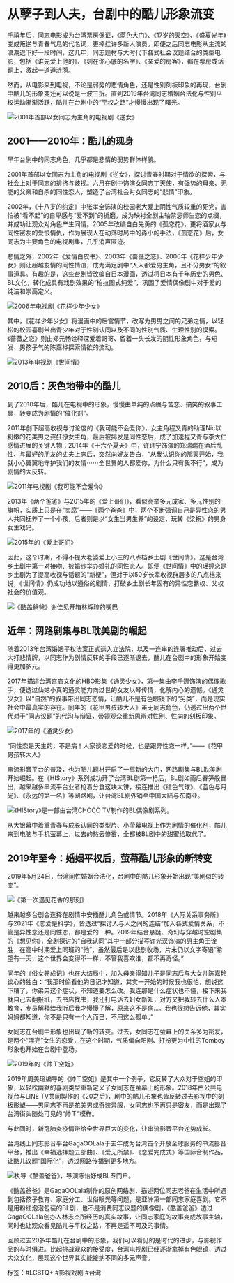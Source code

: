 # 从孽子到人夫，台剧中的酷儿形象流变

千禧年后，同志电影成为台湾票房保证，《蓝色大门》、《17岁的天空》、《盛夏光年》变成叛逆与青春气息的代名词，更捧红许多新人演员。即便之后同志电影从主流的浪潮退下好一段时间，这几年，同志题材与大时代下各式社会议题结合的类型电影，包括《谁先爱上他的》、《刻在你心底的名字》、《亲爱的房客》，都在票房或话题上，激起一道道涟漪。

然而，从电影来到电视，不论是弱势的悲情角色，还是性别刻板印象的再现，台剧中酷儿的形象变迁可以说是一波三折。直到2019年台湾同志婚姻合法化与性别平权运动渐渐活跃，酷儿在台剧中的“平权之路”才慢慢出现了曙光。

![2001年首部以女同志为主角的电视剧《逆女》](https://s3cdn.wainao.me/2021-05/shorthand/twqueershows-1.jpg)

## 2001——2010年：酷儿的现身

早年台剧中的同志角色，几乎都是悲情的弱势群体样貌。

2001年首部以女同志为主角的电视剧《逆女》，探讨青春时期对于情欲的探索，与社会上对于同志的排挤与歧视。六月在剧中饰演女同志丁天使，有强势的母亲、无能的父亲和自杀的同性恋人，塑造了台湾社会对女同志的“悲情”印象。

2002年，《十八岁的约定》中张孝全饰演的校园老大爱上阴性气质较重的死党，害怕被“看不起”的自卑感与“爱不到”的折磨，成为映衬全剧主轴禁忌师生恋的点缀，并成功让观众对角色产生同情。2005年改编自白先勇的《孤恋花》，更将酒家女与同性密友的爱恨情仇，作为展现人在动荡时局中的淼小的手法，《孤恋花》后，女同志为主要角色的电视剧集，几乎消声匿迹。

悲情之外，2002年《爱情白皮书》、2003年《蔷薇之恋》、2006年《花样少年少女》则让超越友情的同性情谊，成为满足剧中“人人都爱男主角，且不分男女”的叙事道具。有趣的是，这些台剧皆改编自日本漫画，透过将日本有千年历史的男色、BL文化，转化成具有戏剧效果的“柏拉图式纯爱”，巩固了爱情偶像剧中对于爱的纯洁和崇高定义。

![2006年电视剧《花样少年少女》](https://s3cdn.wainao.me/2021-05/shorthand/twqueershows-2.jpeg)

其中，《花样少年少女》将漫画中的后宫情节，改写为男男之间的兄弟之情，以轻松的校园喜剧带出青少年对于性别认同以及不同的性别气质、生理性别的摸索。《蔷薇之恋》则由郑元畅诠释深爱着哥哥、留着一头长发的阴性形象角色，与短发、男孩子气的陈嘉桦探索情欲的流动。

![2013年电视剧《世间情》](https://s3cdn.wainao.me/2021-05/shorthand/twqueershows-3.jpg)

## 2010后：灰色地带中的酷儿

到了2010年后，酷儿在电视中的形象，慢慢由单纯的点缀与苦恋、搞笑的叙事工具，转变成为剧情的“催化剂”。

2011年创下超高收视与讨论度的《我可能不会爱你》，女主角程又青的助理Nic以粉嫩的花美男之姿狂撩女主角，最后被揭发是同性恋后，成了加速程又青与李大仁感情进展的关键人物；2014年《十六个夏天》中，许玮宁饰演的郑瑞瑞在酒后乱性、与最好的朋友的丈夫上床后，突然向好友告白，“从我认识你的那天开始，我就小心翼翼地守护我们的友情⋯⋯全世界的人都爱你，为什么只有我不行”，成为剧情的大反转。

![2011年电视剧《我可能不会爱你》](https://s3cdn.wainao.me/2021-05/shorthand/twqueershows-4.JPG)

2013年《两个爸爸》与2015年的《爱上哥们》，看似高举多元成家、多元性别的旗帜，实质上只是在“卖腐”——《两个爸爸》中，两个不断强调自己是异性恋的男人共同抚养了一个小孩，后者则是以“女生当男生养”的设定，玩转《梁祝》的男身女生戏码。

![2015年的《爱上哥们》](https://s3cdn.wainao.me/2021-05/shorthand/twqueershows-5.jpg)

因此，这个时期，不得不提大老婆爱上小三的八点档乡土剧《世间情》。这是台湾乡土剧中第一对接吻、披婚纱举办婚礼的同性恋人。即便《世间情》中的瑶婷恋是乡土剧为了提高收视与话题的“新梗”，但对于以50岁长辈收视群居多的八点档来说，《世间情》仍成功地以通俗的剧情，打破乡土剧长年固有的异性恋霸权、父权社会的价值观。

![《酷盖爸爸》谢佳见开箱林辉瑝的嘴巴](https://s3cdn.wainao.me/2021-05/shorthand/twqueershows-6.jpg)

## 近年：网路剧集与BL耽美剧的崛起

随着2013年台湾婚姻平权法案正式送入立法院，以及一连串的连署推动后，过去大打悲情牌，以同志作为剧情反转的手段已逐渐退去，酷儿在台剧中的形象开始变得更加多元。

2017年描述台湾宫庙文化的HBO影集《通灵少女》，第一集由李千娜饰演的偶像歌手，便透过仙姑小真的通灵能力向过世的女友以琴传情，化解内心的遗憾。《通灵少女》以“自然”的叙事带出同志恋情，让酷儿不是有色眼镜下的“另类”，而是现实社会中最真实的存在。同年的《花甲男孩转大人》虽无同志角色，仍透过出两个世代对于“同志议题”的代沟与辩证，带领观众重新思辨对性别、性向的刻板印象。

![2017年的《通灵少女》](https://s3cdn.wainao.me/2021-05/shorthand/twqueershows-8.jpg)

“同性恋是天生的，不是病！人家谈恋爱的时候，也是跟异性恋一样。”——《花甲男孩转大人》

串流影音平台的普及，也为酷儿题材开启了一扇新的大门，网路剧集与BL耽美剧开始崛起。在《HIStory》系列成功开了台湾BL剧第一枪后，BL剧如雨后春笋般冒出，越来越多串流平台业者抢着分食这块大饼，接连推出《红色气球》、《蓝色与月光》、《永远的第一名》等网路剧，让台湾BL剧外销至中国大陆与东南亚。

![《HIStory》是一部由台湾CHOCO TV制作的BL偶像剧系列。](https://s3cdn.wainao.me/2021-05/shorthand/twqueershows-9.png)

从大银幕中着重青春与成长认同的类型片、小萤幕电视上作为剧情的催化剂，酷儿来到电脑与手机萤幕上，过去的愁云惨雾，全都被BL剧中的甜蜜给取代了。

## 2019年至今：婚姻平权后，萤幕酷儿形象的新转变

2019年5月24日，台湾同性婚姻合法化，台剧中的酷儿形象开始出现“美剧似的转变”。

![《第一次遇见花香的那刻》](https://s3cdn.wainao.me/2021-05/shorthand/twqueershows-10.jpg)

越来越多台剧会选择在剧情中安插酷儿角色或情节。2018年《人际关系事务所》与2021年《恋爱是科学》，皆透过“探讨人与人之间的连结”加入各式爱情关系，不管是异性恋还是同性恋，都是爱的一种。2019年结合悬疑、奇幻与穿越时空剧集的《想见你》，全剧探讨的“自我认同”其中一部分描写许光汉饰演的男主角王诠胜，在高中时期爱上同班的“他”，虽然最后是以悲剧收场，片末仍以文字寄语“希望有一天，这个世界会变得不一样，不管我喜欢谁，都不再奇怪。”

同年的《俗女养成记》也在大结局中，加入母亲得知儿子是同志后与大女儿陈嘉玲谈心的独白：“我那时偷看他的日记才知道，其实一开始的时候我也很怕，想说这下糟了，你弟弟这个症状，不知道要怎么改。我连那是什么症状也不懂，接下来我就自己去翻报纸，去书店找书，我还打电话去妇女新知，对方又把我转去什么人本教育，专员解释给我听后我才慢慢了解，原来这不是病...。我也很想告诉他，其实妈妈都知道，你不是只有一个人而已，不用这么孤单。”

女同志在台剧中形象也出现了新的转变。过去，女同志在萤幕上的关系多为密友，是两个“漂亮”女生的恋爱，在这个时期，气质偏向阳刚、打扮更为中性的Tomboy形象也开始在台剧中登场。

![2019年的《帅Ｔ空姐》](https://s3cdn.wainao.me/2021-05/shorthand/twqueershows-11.jpg)

2019年周美玲编导的《帅Ｔ空姐》是其中一个例子，它反转了大众对于空姐的印象，以轻松幽默的喜剧类型重新定义了女同志在萤幕上的形象。2018年由公共电视台与LINE TV共同製作的《20之后》，剧中的酷儿形象也皆反转过去影视中的刻板形塑——男同志不再是花美男或奇装异服，女同志也不再只是密友，而是出现了台湾街头随处可见的“帅Ｔ”模样。

与此同时，新冠肺炎疫情带给全世界巨大的变化，让串流影音平台逆势成长。

台湾线上同志影音平台GagaOOLala于去年成为台湾首个开放全球服务的串流影音平台，推出《幸福选择题五部曲》、《爱无所禁》、《恋爱完成式》等国际合制作品，让酷儿议题“国际化”，透过网路传播到更多地方。

![执导《酷盖爸爸》，导演陈怡妤成BL专门户。 ](https://s3cdn.wainao.me/2021-05/shorthand/twqueershows-12.jpg)

《酷盖爸爸》是GagaOOLala制作的原创网络剧，描述两位同志老爸在生活中所遇到包括孩子教育、家庭分工、世俗眼光等问题，是亚洲第一部同志家庭喜剧。它不是用粉红泡泡包装的BL剧，也不是消费同志议题的偶像剧，《酷盖爸爸》透过GagaOOLala创办人林志杰所经历的真实故事，让同志家庭的故事变成故事主轴，同时也让观众看见酷儿与平权之路，不再是遥不可及的事情。

回顾过去20多年酷儿在台剧中的形象，我们可以看见的是时代的进步，与影视作品的与时俱进。比起挑战观众的接受度，台湾电视剧已经逐渐拿掉有色眼镜，透过大众文化，展现这个世界其实能接纳不同的多元声音。

标签：#LGBTQ+ #影视戏剧 #台湾